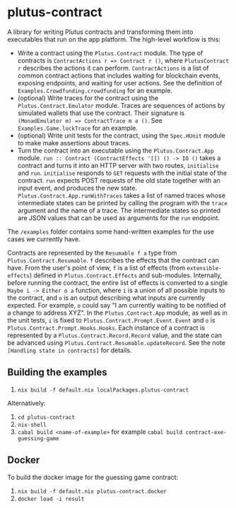 # plutus-contract

A library for writing Plutus contracts and transforming them into executables that run on the app platform. The high-level workflow is this:

* Write a contract using the `Plutus.Contract` module. The type of contracts is `ContractActions r => Contract r ()`, where `PlutusContract r` describes the actions it can perform. `ContractActions` is a list of common contract actions that includes waiting for blockchain events, exposing endpoints, and waiting for user actions. See the definition of `Examples.Crowdfunding.crowdfunding` for an example.
* (optional) Write traces for the contract using the `Plutus.Contract.Emulator` module. Traces are sequences of actions by simulated wallets that use the contract. Their signature is `(MonadEmulator m) => ContractTrace m a ()`. See `Examples.Game.lockTrace` for an example.
* (optional) Write unit tests for the contract, using the `Spec.HUnit` module to make make assertions about traces.
* Turn the contract into an executable using the `Plutus.Contract.App` module. `run :: Contract (ContractEffects '[]) () -> IO ()` takes a contract and turns it into an HTTP server with two routes, `initialise` and `run`. `initialise` responds to `GET` requests with the initial state of the contract. `run` expects POST requests of the old state together with an input event, and produces the new state. `Plutus.Contract.App.runWithTraces` takes a list of named traces whose intermediate states can be printed by calling the program with the `trace` argument and the name of a trace. The intermediate states so printed are JSON values that can be used as arguments for the `run` endpoint.

The `/examples` folder contains some hand-written examples for the use cases we currently have.

Contracts are represented by the `Resumable f a` type from `Plutus.Contract.Resumable`. `f` describes the effects that the contract can have. From the user's point of view, `f` is a list of effects (from `extensible-effects`) defined in `Plutus.Contract.Effects` and sub-modules. Internally, before running the contract, the entire list of effects is converted to a single `Maybe i -> Either o a` function, where `i` is a union of all possible inputs to the contract, and `o` is an output describing what inputs are currently expected. For example, `o` could say "I am currently waiting to be notified of a change to address XYZ". In the `Plutus.Contract.App` module, as well as in the unit tests, `i` is fixed to `Plutus.Contract.Prompt.Event.Event` and `o` is `Plutus.Contract.Prompt.Hooks.Hooks`. Each instance of a contract is represented by a `Plutus.Contract.Record.Record` value, and the state can be advanced using `Plutus.Contract.Resumable.updateRecord`. See the note `[Handling state in contracts]` for details.

## Building the examples

1. `nix build -f default.nix localPackages.plutus-contract` 

Alternatively:

1. `cd plutus-contract`
2. `nix-shell`
3. `cabal build <name-of-example>` for example `cabal build contract-exe-guessing-game`

## Docker

To build the docker image for the guessing game contract:

1. `nix build -f default.nix plutus-contract.docker`
2. `docker load -i result`
